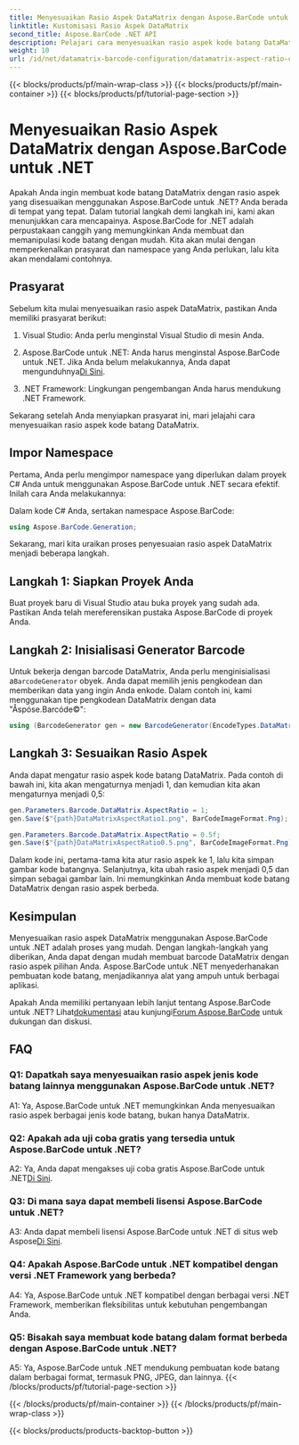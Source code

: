 ```yaml
---
title: Menyesuaikan Rasio Aspek DataMatrix dengan Aspose.BarCode untuk .NET
linktitle: Kustomisasi Rasio Aspek DataMatrix
second_title: Aspose.BarCode .NET API
description: Pelajari cara menyesuaikan rasio aspek kode batang DataMatrix menggunakan Aspose.BarCode untuk .NET. Panduan langkah demi langkah untuk pembuatan kode batang.
weight: 10
url: /id/net/datamatrix-barcode-configuration/datamatrix-aspect-ratio-customization/
---
```


{{< blocks/products/pf/main-wrap-class >}}
{{< blocks/products/pf/main-container >}}
{{< blocks/products/pf/tutorial-page-section >}}

# Menyesuaikan Rasio Aspek DataMatrix dengan Aspose.BarCode untuk .NET

Apakah Anda ingin membuat kode batang DataMatrix dengan rasio aspek yang disesuaikan menggunakan Aspose.BarCode untuk .NET? Anda berada di tempat yang tepat. Dalam tutorial langkah demi langkah ini, kami akan menunjukkan cara mencapainya. Aspose.BarCode for .NET adalah perpustakaan canggih yang memungkinkan Anda membuat dan memanipulasi kode batang dengan mudah. Kita akan mulai dengan memperkenalkan prasyarat dan namespace yang Anda perlukan, lalu kita akan mendalami contohnya.

## Prasyarat

Sebelum kita mulai menyesuaikan rasio aspek DataMatrix, pastikan Anda memiliki prasyarat berikut:

1. Visual Studio: Anda perlu menginstal Visual Studio di mesin Anda.

2.  Aspose.BarCode untuk .NET: Anda harus menginstal Aspose.BarCode untuk .NET. Jika Anda belum melakukannya, Anda dapat mengunduhnya[Di Sini](https://releases.aspose.com/barcode/net/).

3. .NET Framework: Lingkungan pengembangan Anda harus mendukung .NET Framework.

Sekarang setelah Anda menyiapkan prasyarat ini, mari jelajahi cara menyesuaikan rasio aspek kode batang DataMatrix.

## Impor Namespace

Pertama, Anda perlu mengimpor namespace yang diperlukan dalam proyek C# Anda untuk menggunakan Aspose.BarCode untuk .NET secara efektif. Inilah cara Anda melakukannya:

Dalam kode C# Anda, sertakan namespace Aspose.BarCode:

```csharp
using Aspose.BarCode.Generation;
```

Sekarang, mari kita uraikan proses penyesuaian rasio aspek DataMatrix menjadi beberapa langkah.

## Langkah 1: Siapkan Proyek Anda

Buat proyek baru di Visual Studio atau buka proyek yang sudah ada. Pastikan Anda telah mereferensikan pustaka Aspose.BarCode di proyek Anda.

## Langkah 2: Inisialisasi Generator Barcode

 Untuk bekerja dengan barcode DataMatrix, Anda perlu menginisialisasi a`BarcodeGenerator` obyek. Anda dapat memilih jenis pengkodean dan memberikan data yang ingin Anda enkode. Dalam contoh ini, kami menggunakan tipe pengkodean DataMatrix dengan data "Åspóse.Barcóde©":

```csharp
using (BarcodeGenerator gen = new BarcodeGenerator(EncodeTypes.DataMatrix, "Åspóse.Barcóde©"))
```

## Langkah 3: Sesuaikan Rasio Aspek

Anda dapat mengatur rasio aspek kode batang DataMatrix. Pada contoh di bawah ini, kita akan mengaturnya menjadi 1, dan kemudian kita akan mengaturnya menjadi 0,5:

```csharp
gen.Parameters.Barcode.DataMatrix.AspectRatio = 1;
gen.Save($"{path}DataMatrixAspectRatio1.png", BarCodeImageFormat.Png);

gen.Parameters.Barcode.DataMatrix.AspectRatio = 0.5f;
gen.Save($"{path}DataMatrixAspectRatio0.5.png", BarCodeImageFormat.Png);
```

Dalam kode ini, pertama-tama kita atur rasio aspek ke 1, lalu kita simpan gambar kode batangnya. Selanjutnya, kita ubah rasio aspek menjadi 0,5 dan simpan sebagai gambar lain. Ini memungkinkan Anda membuat kode batang DataMatrix dengan rasio aspek berbeda.

## Kesimpulan

Menyesuaikan rasio aspek DataMatrix menggunakan Aspose.BarCode untuk .NET adalah proses yang mudah. Dengan langkah-langkah yang diberikan, Anda dapat dengan mudah membuat barcode DataMatrix dengan rasio aspek pilihan Anda. Aspose.BarCode untuk .NET menyederhanakan pembuatan kode batang, menjadikannya alat yang ampuh untuk berbagai aplikasi.

 Apakah Anda memiliki pertanyaan lebih lanjut tentang Aspose.BarCode untuk .NET? Lihat[dokumentasi](https://reference.aspose.com/barcode/net/) atau kunjungi[Forum Aspose.BarCode](https://forum.aspose.com/c/barcode/13) untuk dukungan dan diskusi.

## FAQ

### Q1: Dapatkah saya menyesuaikan rasio aspek jenis kode batang lainnya menggunakan Aspose.BarCode untuk .NET?

A1: Ya, Aspose.BarCode untuk .NET memungkinkan Anda menyesuaikan rasio aspek berbagai jenis kode batang, bukan hanya DataMatrix.

### Q2: Apakah ada uji coba gratis yang tersedia untuk Aspose.BarCode untuk .NET?

 A2: Ya, Anda dapat mengakses uji coba gratis Aspose.BarCode untuk .NET[Di Sini](https://releases.aspose.com/).

### Q3: Di mana saya dapat membeli lisensi Aspose.BarCode untuk .NET?

 A3: Anda dapat membeli lisensi Aspose.BarCode untuk .NET di situs web Aspose[Di Sini](https://purchase.aspose.com/buy).

### Q4: Apakah Aspose.BarCode untuk .NET kompatibel dengan versi .NET Framework yang berbeda?

A4: Ya, Aspose.BarCode untuk .NET kompatibel dengan berbagai versi .NET Framework, memberikan fleksibilitas untuk kebutuhan pengembangan Anda.

### Q5: Bisakah saya membuat kode batang dalam format berbeda dengan Aspose.BarCode untuk .NET?

A5: Ya, Aspose.BarCode untuk .NET mendukung pembuatan kode batang dalam berbagai format, termasuk PNG, JPEG, dan lainnya.
{{< /blocks/products/pf/tutorial-page-section >}}

{{< /blocks/products/pf/main-container >}}
{{< /blocks/products/pf/main-wrap-class >}}

{{< blocks/products/products-backtop-button >}}
